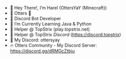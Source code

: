 - 👋 Hey There!, I’m Harel (OttersYaY (Minecraft))
- 🦦 Otters 💖
- 🌟 Discord Bot Developer
- 🏫 I’m Currently Learning Java & Python
- 🎻 Helper @ TopStrix (play.topstrix.net)
- 🎻 Helper @ TopStrix *Discord* (https://discord.topstrix)
- 🎼 My Discord: ottersyay
- 🔥 Otters Community - My Discord Server: https://discord.gg/dRMGcZtbju

<!---
OttersYaY/OttersYaY is a ✨ special ✨ repository because its `README.md` (this file) appears on your GitHub profile.
You can click the Preview link to take a look at your changes.
--->
